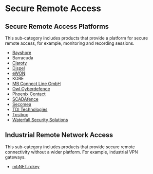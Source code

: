 # Secure Remote Access

## Secure Remote Access Platforms
This sub-category includes products that provide a platform for secure remote access, for example, monitoring and recording sessions.
* [Bayshore](https://www.bayshorenetworks.com)
* Barracuda
* [Claroty](https://www.claroty.com/)
* [Dispel](https://dispel.io/)
* [eWON](https://www.ewon.biz/)
* KORE
* [MB Connect Line GmbH](https://mbconnectline.com/)
* [Owl Cyberdefence](https://owlcyberdefense.com/)
* [Phoenix Contact](https://www.phoenixcontact.com/)
* [SCADAfence](https://www.scadafence.com/)
* [Secomea](https://www.secomea.com/)
* [TDI Technologies](https://www.tditechnologies.com/)
* [Tosibox](https://www.tosibox.com/)
* [Waterfall Security Solutions ](https://waterfall-security.com/)


## Industrial Remote Network Access 
This sub-category includes products that provide secure remote connectivity without a wider platform. For example, industrial VPN gateways.

* [mbNET.rokey](https://www.mbconnectline.com/en/produkte/mbnetrokey.html)
